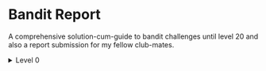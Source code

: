 # Bandit Report

A comprehensive solution-cum-guide to bandit challenges until level 20 and also a report submission for my fellow club-mates.

<details>
<summary>Level 0</summary>
lmao this is not even a level. Connect to bandit's shell using the command
    ```
    dwmdpmd
    ``` 
</details>
